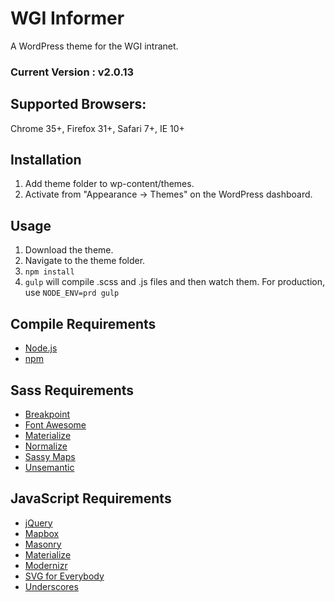 # WGI Informer
A WordPress theme for the WGI intranet.

### Current Version : v2.0.13

## Supported Browsers:
Chrome 35+, Firefox 31+, Safari 7+, IE 10+

## Installation
1. Add theme folder to wp-content/themes.
2. Activate from "Appearance -> Themes" on the WordPress dashboard.

## Usage
1. Download the theme.
2. Navigate to the theme folder.
3. `npm install`
4. `gulp` will compile .scss and .js files and then watch them. For production, use `NODE_ENV=prd gulp`

## Compile Requirements
- [Node.js](https://nodejs.org/)
- [npm](https://www.npmjs.com/)

## Sass Requirements
- [Breakpoint](http://breakpoint-sass.com/)
- [Font Awesome](http://fortawesome.github.io/Font-Awesome/)
- [Materialize](http://materializecss.com/)
- [Normalize](https://necolas.github.io/normalize.css/)
- [Sassy Maps](https://github.com/at-import/Sassy-Maps)
- [Unsemantic](http://unsemantic.com/)

## JavaScript Requirements
- [jQuery](https://jquery.com/)
- [Mapbox](https://www.mapbox.com/)
- [Masonry](http://masonry.desandro.com/)
- [Materialize](http://materializecss.com/)
- [Modernizr](http://modernizr.com/)
- [SVG for Everybody](https://github.com/jonathantneal/svg4everybody)
- [Underscores](http://underscores.me/)

